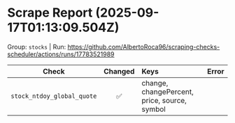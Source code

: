 # Scrape Report (2025-09-17T01:13:09.504Z)

Group: `stocks`  |  Run: https://github.com/AlbertoRoca96/scraping-checks-scheduler/actions/runs/17783521989

| Check | Changed | Keys | Error |
|---|:---:|:--|:--|
| `stock_ntdoy_global_quote` | ✅ | change, changePercent, price, source, symbol |  |
